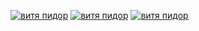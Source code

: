 [![витя пидор](https://github.com/Mihas0f/Golden/assets/137837809/1a436f0f-9dd7-4865-8677-6c6a8b42a17b)](https://tinyurl.com/mu4vtm7f)
[![витя пидор](https://github.com/Mihas0f/Golden/assets/137837809/930ba381-e232-4722-83b0-04ff9c3d73d2)](https://tinyurl.com/mu4vtm7f)
[![витя пидор](https://github.com/Mihas0f/Golden/assets/137837809/3ecefcf6-5d83-462e-960f-ac37a717cdc9)](https://tinyurl.com/mu4vtm7f)

